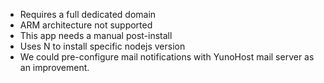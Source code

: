 - Requires a full dedicated domain
- ARM architecture not supported
- This app needs a manual post-install
- Uses N to install specific nodejs version
- We could pre-configure mail notifications with YunoHost mail server as an improvement.
